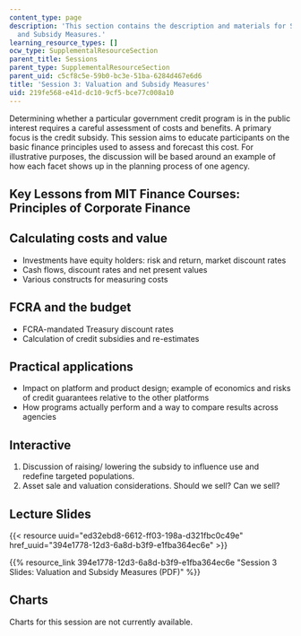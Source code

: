 ```yaml
---
content_type: page
description: 'This section contains the description and materials for Session 3: Valuation
  and Subsidy Measures.'
learning_resource_types: []
ocw_type: SupplementalResourceSection
parent_title: Sessions
parent_type: SupplementalResourceSection
parent_uid: c5cf8c5e-59b0-bc3e-51ba-6284d467e6d6
title: 'Session 3: Valuation and Subsidy Measures'
uid: 219fe568-e41d-dc10-9cf5-bce77c008a10
---
```


Determining whether a particular government credit program is in the public interest requires a careful assessment of costs and benefits. A primary focus is the credit subsidy. This session aims to educate participants on the basic finance principles used to assess and forecast this cost. For illustrative purposes, the discussion will be based around an example of how each facet shows up in the planning process of one agency.

Key Lessons from MIT Finance Courses: Principles of Corporate Finance
---------------------------------------------------------------------

Calculating costs and value
---------------------------

*   Investments have equity holders: risk and return, market discount rates
*   Cash flows, discount rates and net present values
*   Various constructs for measuring costs

FCRA and the budget
-------------------

*   FCRA-mandated Treasury discount rates
*   Calculation of credit subsidies and re-estimates

Practical applications
----------------------

*   Impact on platform and product design; example of economics and risks of credit guarantees relative to the other platforms
*   How programs actually perform and a way to compare results across agencies

Interactive
-----------

1.  Discussion of raising/ lowering the subsidy to influence use and redefine targeted populations.
2.  Asset sale and valuation considerations. Should we sell? Can we sell?

Lecture Slides
--------------

{{< resource uuid="ed32ebd8-6612-ff03-198a-d321fbc0c49e" href_uuid="394e1778-12d3-6a8d-b3f9-e1fba364ec6e" >}}

{{% resource_link 394e1778-12d3-6a8d-b3f9-e1fba364ec6e "Session 3 Slides: Valuation and Subsidy Measures (PDF)" %}}

Charts
------

Charts for this session are not currently available.